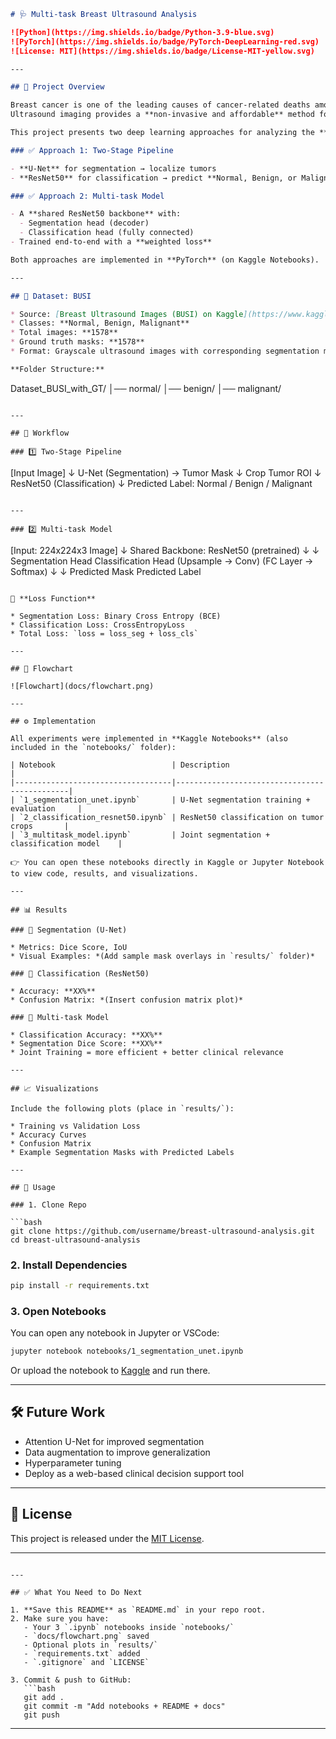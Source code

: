 
```markdown
# 🩺 Multi-task Breast Ultrasound Analysis

![Python](https://img.shields.io/badge/Python-3.9-blue.svg)
![PyTorch](https://img.shields.io/badge/PyTorch-DeepLearning-red.svg)
![License: MIT](https://img.shields.io/badge/License-MIT-yellow.svg)

---

## 📌 Project Overview

Breast cancer is one of the leading causes of cancer-related deaths among women.  
Ultrasound imaging provides a **non-invasive and affordable** method for early detection.

This project presents two deep learning approaches for analyzing the **BUSI Breast Ultrasound Dataset**:

### ✅ Approach 1: Two-Stage Pipeline

- **U-Net** for segmentation → localize tumors
- **ResNet50** for classification → predict **Normal, Benign, or Malignant**

### ✅ Approach 2: Multi-task Model

- A **shared ResNet50 backbone** with:
  - Segmentation head (decoder)
  - Classification head (fully connected)
- Trained end-to-end with a **weighted loss**

Both approaches are implemented in **PyTorch** (on Kaggle Notebooks).

---

## 📂 Dataset: BUSI

* Source: [Breast Ultrasound Images (BUSI) on Kaggle](https://www.kaggle.com/datasets/aryashah2k/breast-ultrasound-images-dataset)
* Classes: **Normal, Benign, Malignant**
* Total images: **1578**
* Ground truth masks: **1578**
* Format: Grayscale ultrasound images with corresponding segmentation masks

**Folder Structure:**

```

Dataset\_BUSI\_with\_GT/
│── normal/
│── benign/
│── malignant/

```

---

## 🔄 Workflow

### 1️⃣ Two-Stage Pipeline

```

\[Input Image]
↓
U-Net (Segmentation) → Tumor Mask
↓
Crop Tumor ROI
↓
ResNet50 (Classification)
↓
Predicted Label: Normal / Benign / Malignant

```

---

### 2️⃣ Multi-task Model

```

\[Input: 224x224x3 Image]
↓
Shared Backbone: ResNet50 (pretrained)
↓                  ↓
Segmentation Head        Classification Head
(Upsample → Conv)        (FC Layer → Softmax)
↓                  ↓
Predicted Mask           Predicted Label

````

📌 **Loss Function**

* Segmentation Loss: Binary Cross Entropy (BCE)
* Classification Loss: CrossEntropyLoss
* Total Loss: `loss = loss_seg + loss_cls`

---

## 📝 Flowchart

![Flowchart](docs/flowchart.png)

---

## ⚙️ Implementation

All experiments were implemented in **Kaggle Notebooks** (also included in the `notebooks/` folder):

| Notebook                          | Description                                  |
|-----------------------------------|----------------------------------------------|
| `1_segmentation_unet.ipynb`       | U-Net segmentation training + evaluation     |
| `2_classification_resnet50.ipynb` | ResNet50 classification on tumor crops       |
| `3_multitask_model.ipynb`         | Joint segmentation + classification model    |

👉 You can open these notebooks directly in Kaggle or Jupyter Notebook to view code, results, and visualizations.

---

## 📊 Results

### 🔹 Segmentation (U-Net)

* Metrics: Dice Score, IoU
* Visual Examples: *(Add sample mask overlays in `results/` folder)*

### 🔹 Classification (ResNet50)

* Accuracy: **XX%**
* Confusion Matrix: *(Insert confusion matrix plot)*

### 🔹 Multi-task Model

* Classification Accuracy: **XX%**
* Segmentation Dice Score: **XX%**
* Joint Training = more efficient + better clinical relevance

---

## 📈 Visualizations

Include the following plots (place in `results/`):

* Training vs Validation Loss
* Accuracy Curves
* Confusion Matrix
* Example Segmentation Masks with Predicted Labels

---

## 🚀 Usage

### 1. Clone Repo

```bash
git clone https://github.com/username/breast-ultrasound-analysis.git
cd breast-ultrasound-analysis
````

### 2. Install Dependencies

```bash
pip install -r requirements.txt
```

### 3. Open Notebooks

You can open any notebook in Jupyter or VSCode:

```bash
jupyter notebook notebooks/1_segmentation_unet.ipynb
```

Or upload the notebook to [Kaggle](https://www.kaggle.com/) and run there.

---

## 🛠️ Future Work

* Attention U-Net for improved segmentation
* Data augmentation to improve generalization
* Hyperparameter tuning
* Deploy as a web-based clinical decision support tool

---

## 📜 License

This project is released under the [MIT License](LICENSE).

---

````

---

## ✅ What You Need to Do Next

1. **Save this README** as `README.md` in your repo root.  
2. Make sure you have:
   - Your 3 `.ipynb` notebooks inside `notebooks/`
   - `docs/flowchart.png` saved
   - Optional plots in `results/`
   - `requirements.txt` added
   - `.gitignore` and `LICENSE`

3. Commit & push to GitHub:
   ```bash
   git add .
   git commit -m "Add notebooks + README + docs"
   git push
````

---

